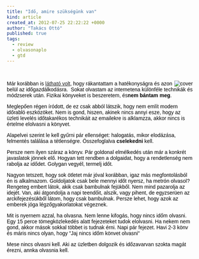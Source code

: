 ```yaml
---
title: "Idő, amire szükségünk van"
kind: article
created_at: 2012-07-25 22:22:22 +0000
author: "Takács Ottó"
published: true
tags: 
  - review
  - olvasonaplo
  - gtd
---
```

<p>&nbsp;</p><p style="color: rgb(0, 0, 0); font-family: Verdana, Arial, Helvetica, sans-serif; line-height: normal; "><img src="http://www.premierlap.hu/images/konyvek/931_kep1_nagy.JPG" mce_src="http://www.premierlap.hu/images/konyvek/931_kep1_nagy.JPG" alt="cover" title="cover" align="right" style="border-width: 0px; ">Már korábban is&nbsp;<a href="http://takacsot.freeblog.hu/categories/time_management/" mce_href="/categories/time_management/">látható volt</a>, hogy rákantattam a hatékonyságra és azon belül az időgazdálkodásra.&nbsp; Sokat olvastam az internetena különféle technikák és módzserek után.&nbsp;Fizikai könyveket is beszeretem, és<strong>nem bántam meg</strong>.</p><p style="color: rgb(0, 0, 0); font-family: Verdana, Arial, Helvetica, sans-serif; line-height: normal; ">Meglepően régen íródott, de ez csak abból látszik, hogy nem említ modern időrabló eszközöket. Nem is gond, hiszen, akinek nincs annyi esze, hogy az üzleti levelés időtakarékos technikáit az emailekre is alklamzza, akkor nincs is értelme elolvasni a könyvet.&nbsp;</p><p style="color: rgb(0, 0, 0); font-family: Verdana, Arial, Helvetica, sans-serif; line-height: normal; ">Alapelvei szerint le kell gyűrni pár ellenséget: halogatás, mikor elodázása, felmentés találása a tétlenségre. Összefoglalva&nbsp;<strong>cselekedni</strong>&nbsp;kell.</p><p style="color: rgb(0, 0, 0); font-family: Verdana, Arial, Helvetica, sans-serif; line-height: normal; ">Persze nem ilyen száraz a könyv. Pár goldonal elmélkedés után már a konkrét javaslatok jönnek elő. Hogyan tett rendben a dolgaidat, hogy a rendetlenség nem rabolja az idődet. Golygan vegyél, termelj időt.</p><p style="color: rgb(0, 0, 0); font-family: Verdana, Arial, Helvetica, sans-serif; line-height: normal; ">Nagyon tetszett, hogy sok ötletet már jóval korábban, igaz más megfontolásból én is alkalmazom. Goldoljatok csak bele mennyi időt nyersz, ha metrón olvasol? Rengeteg embert látok, akik csak bambulnak fejükből. Nem mind pazarolja az idejét. Van, aki átgondolja a napi teendőit, alszik, vagy pihent, de egyzserüen az arckifejezésükből látom, hogy csak bambulnak. Persze lehet, hogy azok az emberek jóga légzőgyakorlatokat végeznek.&nbsp;</p><p style="color: rgb(0, 0, 0); font-family: Verdana, Arial, Helvetica, sans-serif; line-height: normal; ">Mit is nyernem azzal, ha olvasna. Nem lenne kifogás, hogy nincs időm olvasni. Egy 15 perce tömegközlekedés alatt fejezeteket tudok elolvasni. Ha nekem nem gond, akkor mások sokkal többet is tudnak érni. Napi pár fejezet. Havi 2-3 könv és máris nincs olyan, hogy "Jaj nincs időm könvet olvasni"&nbsp;</p><p style="color: rgb(0, 0, 0); font-family: Verdana, Arial, Helvetica, sans-serif; line-height: normal; ">Mese nincs olvasni kell. Aki az üzletben dolgozik és időzavarvan szokta magát érezni, annka olvasnia kell.</p>

<div class='old-comments'></div>